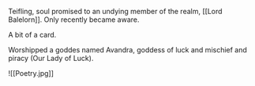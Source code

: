 Teifling, soul promised to an undying member of the realm, [[Lord Balelorn]]. Only recently became aware.

A bit of a card.

Worshipped a goddes named Avandra, goddess of luck and mischief and piracy (Our Lady of Luck).

![[Poetry.jpg]]